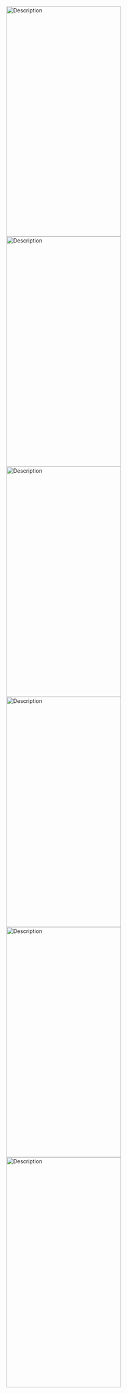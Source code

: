 <img src="https://github.com/ranugasenadeera/Mobile-CRUD-app/assets/127759131/552eb765-c6ef-451e-88b6-299089226ee6" alt="Description" width="300" height="600">
<img src="https://github.com/ranugasenadeera/Mobile-CRUD-app/assets/127759131/b8963a54-2e74-4b2b-8ba1-4f7f3835591d" alt="Description" width="300" height="600">
<img src="https://github.com/ranugasenadeera/Mobile-CRUD-app/assets/127759131/a2eb58a8-76d7-40be-b607-399cc851699f" alt="Description" width="300" height="600">
<img src="https://github.com/ranugasenadeera/Mobile-CRUD-app/assets/127759131/3a372733-a830-418d-bc1a-614dc2eaacb2" alt="Description" width="300" height="600">
<img src="https://github.com/ranugasenadeera/Mobile-CRUD-app/assets/127759131/180dd06d-c97e-498b-8126-5be86dedd061" alt="Description" width="300" height="600">
<img src="https://github.com/ranugasenadeera/Mobile-CRUD-app/assets/127759131/55d3b935-883b-44f7-aef4-ccc6565bb897" alt="Description" width="300" height="600">




